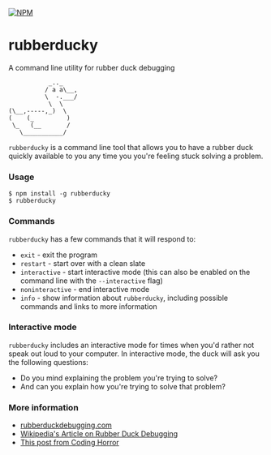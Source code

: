 [![NPM](https://nodei.co/npm/rubberducky.png)](https://nodei.co/npm/rubberducky/)

# rubberducky

A command line utility for rubber duck debugging

```
           _.._
          / a a\__,
          \  -.___/
           \  \
(\__,-----,_)  \
(    (_         )
 \_   (__       /
   \___________/
```

`rubberducky` is a command line tool that allows you to have a rubber duck quickly available to you any time you you're feeling stuck solving a problem.

### Usage

```
$ npm install -g rubberducky
$ rubberducky
```

### Commands

`rubberducky` has a few commands that it will respond to:

* `exit` - exit the program
* `restart` - start over with a clean slate
* `interactive` - start interactive mode (this can also be enabled on the command line with the `--interactive` flag)
* `noninteractive` - end interactive mode
* `info` - show information about `rubberducky`, including possible commands and links to more information

### Interactive mode

`rubberducky` includes an interactive mode for times when you'd rather not speak out loud to your computer. In interactive mode, the duck will ask you the following questions:
 * Do you mind explaining the problem you're trying to solve?
 * And can you explain how you're trying to solve that problem?

### More information

* [rubberduckdebugging.com](https://www.rubberduckdebugging.com)
* [Wikipedia's Article on Rubber Duck Debugging](https://en.wikipedia.org/wiki/Rubber_duck_debugging)
* [This post from Coding Horror](https://blog.codinghorror.com/rubber-duck-problem-solving)
